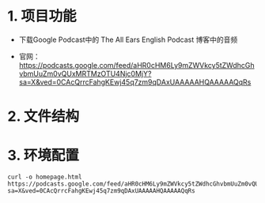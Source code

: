 # 1. 项目功能

- 下载Google Podcast中的 The All Ears English Podcast 博客中的音频

- 官网：https://podcasts.google.com/feed/aHR0cHM6Ly9mZWVkcy5tZWdhcGhvbmUuZm0vQUxMRTMzOTU4Njc0MjY?sa=X&ved=0CAcQrrcFahgKEwj45q7zm9qDAxUAAAAAHQAAAAAQqRs

# 2. 文件结构


# 3. 环境配置


```
curl -o homepage.html  https://podcasts.google.com/feed/aHR0cHM6Ly9mZWVkcy5tZWdhcGhvbmUuZm0vQUxMRTMzOTU4Njc0MjY?sa=X&ved=0CAcQrrcFahgKEwj45q7zm9qDAxUAAAAAHQAAAAAQqRs
```
